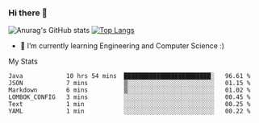 ### Hi there 👋

![Anurag's GitHub stats](https://github-readme-stats.vercel.app/api?username=MatteoIorio11&show_icons=true&theme=dark) 
[![Top Langs](https://github-readme-stats.vercel.app/api/top-langs/?username=MatteoIorio11&theme=dark)](https://github.com/MatteoIorio11/github-readme-stats)

- 🌱 I’m currently learning Engineering and Computer Science :)

<!--
**MatteoIorio11/MatteoIorio11** is a ✨ _special_ ✨ repository because its `README.md` (this file) appears on your GitHub profile.

Here are some ideas to get you started:

- 🔭 I’m currently working on ...
- 🌱 I’m currently learning ...
- 👯 I’m looking to collaborate on ...
- 🤔 I’m looking for help with ...
- 💬 Ask me about ...
- 📫 How to reach me: ...
- 😄 Pronouns: ...
- ⚡ Fun fact: ...
-->
My Stats
<!--START_SECTION:waka-->

```text
Java            10 hrs 54 mins  ████████████████████████░   96.61 %
JSON            7 mins          ▒░░░░░░░░░░░░░░░░░░░░░░░░   01.15 %
Markdown        6 mins          ▒░░░░░░░░░░░░░░░░░░░░░░░░   01.02 %
LOMBOK_CONFIG   3 mins          ░░░░░░░░░░░░░░░░░░░░░░░░░   00.45 %
Text            1 min           ░░░░░░░░░░░░░░░░░░░░░░░░░   00.25 %
YAML            1 min           ░░░░░░░░░░░░░░░░░░░░░░░░░   00.22 %
```

<!--END_SECTION:waka-->
